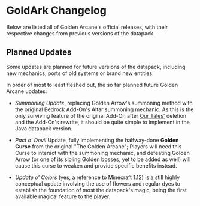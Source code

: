 # GoldArk Changelog

Below are listed all of Golden Arcane's official releases, with their respective changes from previous versions of the datapack.

## Planned Updates

Some updates are planned for future versions of the datapack, including new mechanics, ports of old systems or brand new entities.

In order of most to least fleshed out, the so far planned future Golden Arcane updates:

* *Summoning Update*, replacing Golden Arrow's summoning method with the original Bedrock Add-On's Altar summoning mechanic. As this is the only surviving feature of the original Add-On after [Our Tales'](../Our_Tales.md) deletion and the Add-On's rewrite, it should be quite simple to implement in the Java datapack version.

* *Pact o' Devil* Update, fully implementing the halfway-done **Golden Curse** from the original "The Golden Arcane"; Players will need this Curse to interact with the summoning mechanic, and defeating Golden Arrow (or one of its sibling Golden bosses, yet to be added as well) will cause this curse to weaken and provide specific benefits instead.

* *Update o' Colors* (yes, a reference to Minecraft 1.12) is a still highly conceptual update involving the use of flowers and regular dyes to establish the foundation of most the datapack's magic, being the first available magical feature to the player.
